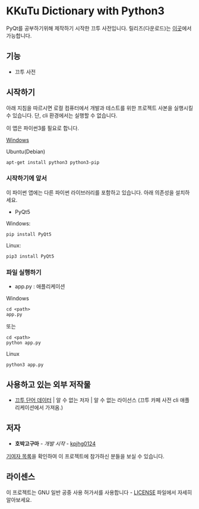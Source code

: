 # KKuTu Dictionary with Python3

PyQt를 공부하기위해 제작하기 시작한 끄투 사전입니다. 릴리즈(다운로드)는 [이곳](https://github.com/kpjhg0124/KKuTu-Dictionary-Python/releases)에서 가능합니다.

## 기능

* 끄투 사전

## 시작하기

아래 지침을 따르시면 로컬 컴퓨터에서 개발과 테스트를 위한 프로젝트 사본을 실행시킬 수 있습니다. 단, cli 환경에서는 실행할 수 없습니다.

이 앱은 파이썬3를 필요로 합니다.

[Windows](https://python.org)

Ubuntu(Debian)
```
apt-get install python3 python3-pip
```


### 시작하기에 앞서

이 파이썬 앱에는 다른 파이썬 라이브러리를 포함하고 있습니다. 아래 의존성을 설치하세요.

* PyQt5

Windows:
```
pip install PyQt5
```

Linux:
```
pip3 install PyQt5
```


### 파일 실행하기

 * app.py : 애플리케이션

Windows
```
cd <path>
app.py
```

또는

```
cd <path>
python app.py
```

Linux
```
python3 app.py
```

## 사용하고 있는 외부 저작물

* [끄투 단어 데이터](#) | 알 수 없는 저자 | 알 수 없는 라이선스 (끄투 카페 사전 cli 애플리케이션에서 가져옴.)

## 저자

* **호박고구마** - *개발 시작* - [kpjhg0124](https://github.com/kpjhg0124)


[기여자 목록](./contributors)을 확인하여 이 프로젝트에 참가하신 분들을 보실 수 있습니다.

## 라이센스

이 프로젝트는 GNU 일반 공중 사용 허가서를 사용합니다 - [LICENSE](./LICENSE) 파일에서 자세히 알아보세요.
